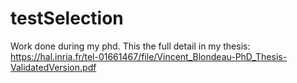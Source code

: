 # testSelection

Work done during my phd. This the full detail in my thesis: https://hal.inria.fr/tel-01661467/file/Vincent_Blondeau-PhD_Thesis-ValidatedVersion.pdf

